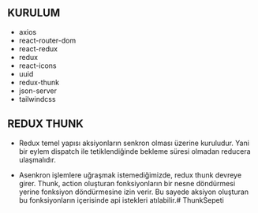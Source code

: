 ## KURULUM
- axios
- react-router-dom
- react-redux
- redux
- react-icons
- uuid
- redux-thunk
- json-server
- tailwindcss

## REDUX THUNK
- Redux temel yapısı aksiyonların senkron olması üzerine kuruludur. Yani bir eylem dispatch ile tetiklendiğinde bekleme süresi olmadan reducera ulaşmalıdır.

- Asenkron işlemlere uğraşmak istemediğimizde, redux thunk devreye girer. Thunk, action oluşturan fonksiyonların bir nesne döndürmesi yerine fonksiyon döndürmesine izin verir. Bu sayede aksiyon oluşturan bu fonksiyonların içerisinde api istekleri atılabilir.# ThunkSepeti
